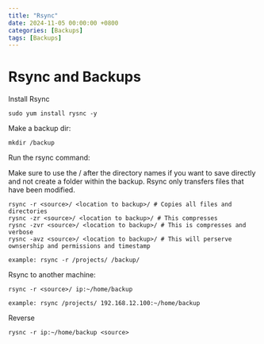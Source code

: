```yaml
---
title: "Rsync"
date: 2024-11-05 00:00:00 +0800
categories: [Backups]
tags: [Backups]
---
```


# Rsync and Backups

Install Rsync

```
sudo yum install rysnc -y
```

Make a backup dir:

```
mkdir /backup
```

Run the rsync command: 

Make sure to use the / after the directory names if you want to save directly and not create a folder within the backup. Rsync only transfers files that have been modified.

```
rsync -r <source>/ <location to backup>/ # Copies all files and directories
rysnc -zr <source>/ <location to backup>/ # This compresses
rysnc -zvr <source>/ <location to backup>/ # This is compresses and verbose
rysnc -avz <source>/ <location to backup>/ # This will perserve ownsership and permissions and timestamp

example: rsync -r /projects/ /backup/
```

Rsync to another machine:

```
rsync -r <source>/ ip:~/home/backup

example: rsync /projects/ 192.168.12.100:~/home/backup
```

Reverse 

```
rysnc -r ip:~/home/backup <source>
```